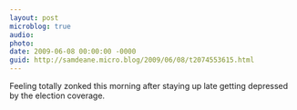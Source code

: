 ```yaml
---
layout: post
microblog: true
audio: 
photo: 
date: 2009-06-08 00:00:00 -0000
guid: http://samdeane.micro.blog/2009/06/08/t2074553615.html
---
```

Feeling totally zonked this morning after staying up late getting depressed by the election coverage.
